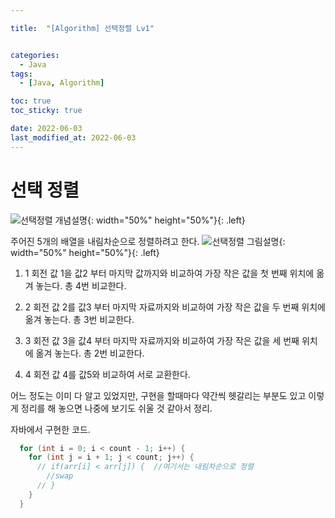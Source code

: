 ```yaml
---

title:  "[Algorithm] 선택정렬 Lv1" 


categories:
  - Java
tags:
  - [Java, Algorithm]

toc: true
toc_sticky: true

date: 2022-06-03
last_modified_at: 2022-06-03
---
```



# 선택 정렬



![선택정렬 개념설명](https://user-images.githubusercontent.com/25880465/171801203-cc327e9d-c909-475a-999e-5a78d27dc08d.png){: width="50%" height="50%"}{: .left}

주어진 5개의 배열을 내림차순으로 정렬하려고 한다.
![선택정렬 그림설명](https://user-images.githubusercontent.com/25880465/171797191-726678d6-51c4-4380-b876-a4599a781e31.png){: width="50%" height="50%"}{: .left}
1. 1 회전
    값 1을 값2 부터 마지막 값까지와 비교하여 가장 작은 값을 첫 번째 위치에 옮겨 놓는다. 총 4번 비교한다.

2. 2 회전
    값 2를 값3 부터 마지막 자료까지와 비교하여 가장 작은 값을 두 번째 위치에 옮겨 놓는다. 총 3번 비교한다.

3. 3 회전
    값 3을 값4 부터 마지막 자료까지와 비교하여 가장 작은 값을 세 번째 위치에 옮겨 놓는다. 총 2번 비교한다.

4. 4 회전
    값 4를 값5와 비교하여 서로 교환한다.


어느 정도는 이미 다 알고 있었지만, 구현을 할때마다 약간씩 헷갈리는 부분도 있고
이렇게 정리를 해 놓으면 나중에 보기도 쉬울 것 같아서 정리.


자바에서 구현한 코드.

```java
  for (int i = 0; i < count - 1; i++) {
    for (int j = i + 1; j < count; j++) {
      // if(arr[i] < arr[j]) {  //여기서는 내림차순으로 정렬
        //swap
      // }
    }
  }
```



<br>



<!-- [맨 위](#){: .btn .btn--primary }{: .align-right} 스크롤시 자동으로 up to 화살표가 나오므로 삭제 -->
